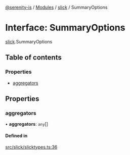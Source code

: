 [@serenity-is](../README.md) / [Modules](../modules.md) / [slick](../modules/slick.md) / SummaryOptions

# Interface: SummaryOptions

[slick](../modules/slick.md).SummaryOptions

## Table of contents

### Properties

- [aggregators](slick.SummaryOptions.md#aggregators)

## Properties

### aggregators

• **aggregators**: `any`[]

#### Defined in

[src/slick/slicktypes.ts:36](https://github.com/serenity-is/serenity/blob/master/packages/corelib/src/slick/slicktypes.ts#L36)
